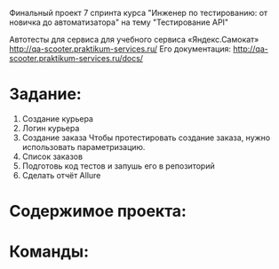 Финальный проект 7 спринта курса "Инженер по тестированию: от новичка до автоматизатора" на тему "Тестирование API"

Автотесты для сервиса для учебного сервиса «Яндекс.Самокат» http://qa-scooter.praktikum-services.ru/
Его документация: http://qa-scooter.praktikum-services.ru/docs/

# Задание:

1. Создание курьера
2. Логин курьера
3. Создание заказа
Чтобы протестировать создание заказа, нужно использовать параметризацию.
4. Список заказов
5. Подготовь код тестов и запушь его в репозиторий
6. Сделать отчёт Allure

# Содержимое проекта:
# Команды:
